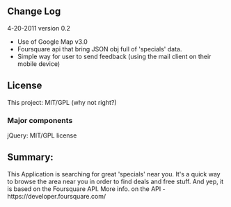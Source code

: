<html>
<body>
<h2>Change Log</h2>

4-20-2011 version 0.2
* Use of Google Map v3.0
* Foursquare api that bring JSON obj full of 'specials' data.
* Simple way for user to send feedback (using the mail client on their mobile device)

<h2>License</h2>
This project: MIT/GPL (why not right?)

<h3>Major components</h3>
jQuery: MIT/GPL license

<h2>Summary:</h2>
This Application is searching for great 'specials' near you.
It's a quick way to browse the area near you in order to find deals and free stuff.
And yep, it is based on the Foursquare API.
More info. on the API - https://developer.foursquare.com/

</body>
</html>
